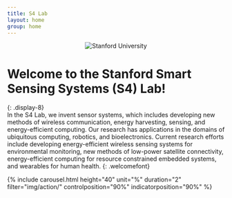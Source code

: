```yaml
---
title: S4 Lab
layout: home
group: home
---
```


<div style="text-align: center;">
  <img src="/static/img/logo/s4_group_pic.jpg" alt="Stanford University" style="max-width: 80%; height: auto%;">
</div>

# Welcome to the Stanford Smart Sensing Systems (S4) Lab!
{: .display-8}
<br>
In the S4 Lab, we invent sensor systems, which includes developing new methods of wireless communication, energy harvesting, sensing, and energy-efficient computing. Our research has applications in the domains of ubiquitous computing, robotics, and bioelectronics. Current research efforts include developing energy-efficient wireless sensing systems for environmental monitoring, new methods of low-power satellite connectivity, energy-efficient computing for resource constrained embedded systems, and wearables for human health.
{: .welcomefont}

{% include carousel.html height="40" unit="%" duration="2" filter="img/action/" controlposition="90%" indicatorposition="90%" %} 